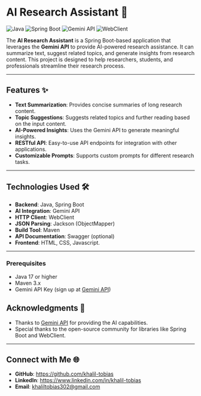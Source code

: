 # AI Research Assistant 🤖

![Java](https://img.shields.io/badge/Java-ED8B00?style=for-the-badge&logo=openjdk&logoColor=white)
![Spring Boot](https://img.shields.io/badge/Spring_Boot-6DB33F?style=for-the-badge&logo=spring&logoColor=white)
![Gemini API](https://img.shields.io/badge/Gemini_API-4285F4?style=for-the-badge&logo=google&logoColor=white)
![WebClient](https://img.shields.io/badge/WebClient-6DB33F?style=for-the-badge&logo=spring&logoColor=white)

The **AI Research Assistant** is a Spring Boot-based application that leverages the **Gemini API** to provide AI-powered research assistance. It can summarize text, suggest related topics, and generate insights from research content. This project is designed to help researchers, students, and professionals streamline their research process.

---

## Features ✨

- **Text Summarization**: Provides concise summaries of long research content.
- **Topic Suggestions**: Suggests related topics and further reading based on the input content.
- **AI-Powered Insights**: Uses the Gemini API to generate meaningful insights.
- **RESTful API**: Easy-to-use API endpoints for integration with other applications.
- **Customizable Prompts**: Supports custom prompts for different research tasks.

---

## Technologies Used 🛠️

- **Backend**: Java, Spring Boot
- **AI Integration**: Gemini API
- **HTTP Client**: WebClient
- **JSON Parsing**: Jackson (ObjectMapper)
- **Build Tool**: Maven
- **API Documentation**: Swagger (optional)
- **Frontend**: HTML, CSS, Javascript.
  
---

### Prerequisites

- Java 17 or higher
- Maven 3.x
- Gemini API Key (sign up at [Gemini API](https://gemini.com/api))







## Acknowledgments 🙏

- Thanks to [Gemini API](https://gemini.com/api) for providing the AI capabilities.
- Special thanks to the open-source community for libraries like Spring Boot and WebClient.

---

## Connect with Me 🌐

- **GitHub**: https://github.com/khalil-tobias
- **LinkedIn**: https://www.linkedin.com/in/khalil-tobias
- **Email**: khaliltobias302@gmail.com

